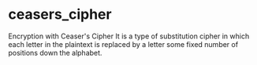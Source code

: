# ceasers_cipher
Encryption with Ceaser's Cipher
It is a type of substitution cipher in which each letter in the plaintext is replaced by a 
letter some fixed number of positions down the alphabet.
